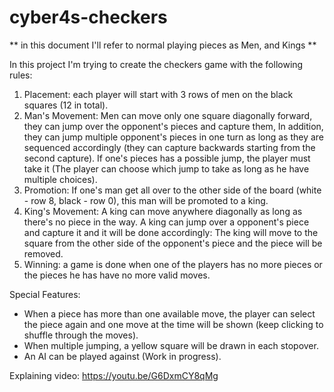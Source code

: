 # cyber4s-checkers

** in this document I'll refer to normal playing pieces as Men, and Kings **

In this project I'm trying to create the checkers game with the following rules:
1. Placement: each player will start with 3 rows of men on the black squares (12 in total).
2. Man's Movement: Men can move only one square diagonally forward, they can jump over the opponent's pieces and capture them, In addition, they can jump multiple opponent's pieces in one turn as long as they are sequenced accordingly (they can capture backwards starting from the second capture). If one's pieces has a possible jump, the player must take it (The player can choose which jump to take as long as he have multiple choices).
3. Promotion: If one's man get all over to the other side of the board (white - row 8, black - row 0), this man will be promoted to a king.
4. King's Movement: A king can move anywhere diagonally as long as there's no piece in the way. A king can jump over a opponent's piece and capture it and it will be done accordingly: The king will move to the square from the other side of the opponent's piece and the piece will be removed.
5. Winning: a game is done when one of the players has no more pieces or the pieces he has have no more valid moves.

Special Features:
 - When a piece has more than one available move, the player can select the piece again and one move at the time will be shown (keep clicking to shuffle through the moves).
 - When multiple jumping, a yellow square will be drawn in each stopover.
 - An AI can be played against (Work in progress).

Explaining video: https://youtu.be/G6DxmCY8qMg
